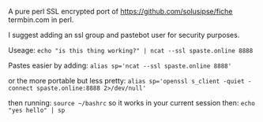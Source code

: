 A pure perl SSL encrypted port of https://github.com/solusipse/fiche termbin.com in perl.

I suggest adding an ssl group and pastebot user for security purposes.

Useage: `echo "is this thing working?" | ncat --ssl spaste.online 8888`

Pastes easier by adding: `alias sp='ncat --ssl spaste.online 8888'`

or the more portable but less pretty: `alias sp='openssl s_client -quiet -connect spaste.online:8888 2>/dev/null'`

then running: `source ~/bashrc` so it works in your current session then: `echo "yes hello" | sp`

